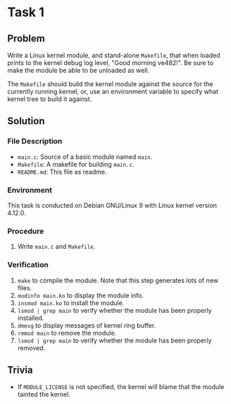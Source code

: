# Task 1

## Problem

Write a Linux kernel module, and stand-alone `Makefile`, that when loaded prints to the kernel debug log level, "Good morning ve482!". Be sure to make the module be able to be unloaded as well.

The `Makefile` should build the kernel module against the source for the currently running kernel, or, use an environment variable to specify what kernel tree to build it against.



## Solution

### File Description

- `main.c`: Source of a basic module named `main`.
- `Makefile`: A makefile for building `main.c`.
- `README.md`: This file as readme.





### Environment

This task is conducted on Debian GNU/Linux 9 with Linux kernel version 4.12.0.



### Procedure

1. Write `main.c` and `Makefile`.




### Verification

1. `make` to compile the module. Note that this step generates lots of new files.
2. `modinfo main.ko` to display the module info.
3. `insmod main.ko` to install the module.
4. `lsmod | grep main` to verify whether the module has been properly installed.
5. `dmesg` to display messages of kernel ring buffer.
6. `rmmod main` to remove the module.
7. `lsmod | grep main` to verify whether the module has been properly removed.




## Trivia

- If `MODULE_LICENSE` is not specified, the kernel will blame that the module tainted the kernel.

